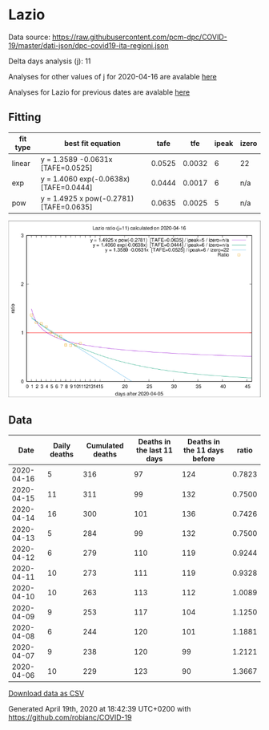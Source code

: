 # Lazio

Data source: https://raw.githubusercontent.com/pcm-dpc/COVID-19/master/dati-json/dpc-covid19-ita-regioni.json

Delta days analysis (j): 11

Analyses for other values of j for 2020-04-16 are avalable [here](../2020-04-16/README.md)

Analyses for Lazio for previous dates are avalable [here](../README.md)

## Fitting 
|fit type|best fit equation|tafe|tfe|ipeak|izero|
|-------|-----|--------|------|---|---|
|linear|y = 1.3589 -0.0631x  [TAFE=0.0525]|0.0525|0.0032|6|22|
|exp|y = 1.4060 exp(-0.0638x)  [TAFE=0.0444]|0.0444|0.0017|6|n/a|
|pow|y = 1.4925 x pow(-0.2781)  [TAFE=0.0635]|0.0635|0.0025|5|n/a|

![Plot](COVID-19_lazio_j11_2020-04-16.png)

## Data
|Date|Daily deaths|Cumulated deaths|Deaths in the last 11 days|Deaths in the 11 days before|ratio|
|----|----------|-----------|-------|--------------------|-----|
|2020-04-16|5|316|97|124|0.7823|
|2020-04-15|11|311|99|132|0.7500|
|2020-04-14|16|300|101|136|0.7426|
|2020-04-13|5|284|99|132|0.7500|
|2020-04-12|6|279|110|119|0.9244|
|2020-04-11|10|273|111|119|0.9328|
|2020-04-10|10|263|113|112|1.0089|
|2020-04-09|9|253|117|104|1.1250|
|2020-04-08|6|244|120|101|1.1881|
|2020-04-07|9|238|120|99|1.2121|
|2020-04-06|10|229|123|90|1.3667|

[Download data as CSV](COVID-19_lazio_j11_2020-04-16.csv)

Generated April 19th, 2020 at 18:42:39 UTC+0200 with https://github.com/robianc/COVID-19
